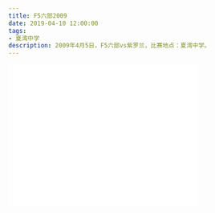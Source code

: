 ```yaml
---
title: F5六部2009
date: 2019-04-10 12:00:00
tags:
- 夏湾中学
description: 2009年4月5日，F5六部vs紫罗兰，比赛地点：夏湾中学。
---
```


<iframe width="378" height="283" src="<http://player.youku.com/embed/XODI3MjczMjg=>" frameborder="0" allowfullscreen></iframe>
